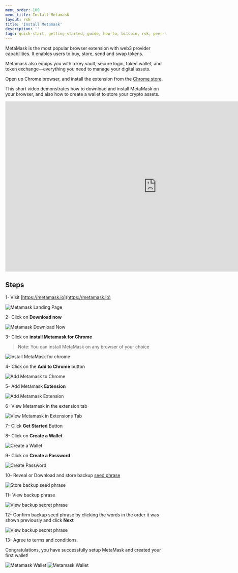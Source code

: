 ```yaml
---
menu_order: 100
menu_title: Install Metamask
layout: rsk
title: 'Install Metamask'
description: ''
tags: quick-start, getting-started, guide, how-to, bitcoin, rsk, peer-to-peer, merged-mining, blockchain, powpeg
---
```


MetaMask is the most popular browser extension with web3 provider capabilities.
It enables users to buy, store, send and swap tokens.

Metamask also equips you with a key vault, secure login, token wallet, and token exchange—everything you need to manage your digital assets.

Open up Chrome browser, and install the extension from the [Chrome store](https://chrome.google.com/webstore/detail/nkbihfbeogaeaoehlefnkodbefgpgknn).

This short video demonstrates how to download and install MetaMask on your browser, and also how to create a wallet to store your crypto assets.

<div class="video-container">
  <iframe width="949" height="534" src="https://www.youtube.com/embed/VlyqXD1TjJk" frameborder="0" allow="accelerometer; autoplay; encrypted-media; gyroscope; picture-in-picture" allowfullscreen></iframe>
</div>

## Steps

1- Visit [https://metamask.io](https://metamask.io)

![Metamask Landing Page](/assets/img/guides/quickstart/browser/metamask-landing.png)

2- Click on **Download now**

![Metamask Download Now](/assets/img/guides/quickstart/browser/metamask-download.png)

3- Click on **install Metamask for Chrome**

> Note: You can install MetaMask on any browser of your choice

![Install MetaMask for chrome](/assets/img/guides/quickstart/browser/metamask-add-chrome.png)

4- Click on the **Add to Chrome** button

![Add Metamask to Chrome](/assets/img/guides/quickstart/browser/metamask-add-to-chrome.png)

5- Add Metamask **Extension**

![Add Metamask Extension](/assets/img/guides/quickstart/browser/metamask-add-extension.png)

6- View Metamask in the extension tab

![View Metamask in Extensions Tab](/assets/img/guides/quickstart/browser/metamask-ext-icon.png)

7- Click **Get Started** Button

8- Click on **Create a Wallet**

![Create a Wallet](/assets/img/guides/quickstart/browser/metamask-create-wallet.png)

9- Click on **Create a Password**

![Create Password](/assets/img/guides/quickstart/browser/metamask-create-password.png)

10- Reveal or Download and store backup
[seed phrase](/guides/quickstart/browser/#seed-phrases)

![Store backup seed phrase](/assets/img/guides/quickstart/browser/metamask-reveal-secret.png)

11- View backup phrase

![View backup secret phrase](/assets/img/guides/quickstart/browser/metamask-approve.png)

12- Confirm backup seed phrase by clicking the words in the order it was shown previously
and click **Next**

![View backup secret phrase](/assets/img/guides/quickstart/browser/metamask-confirm-approve.png)

13- Agree to terms and conditions.

Congratulations, you have successfully setup MetaMask and created your first wallet!

![Metamask Wallet](/assets/img/guides/quickstart/browser/metamask-congrats.png)
![Metamask Wallet](/assets/img/guides/quickstart/browser/metamask-wallet.png)

